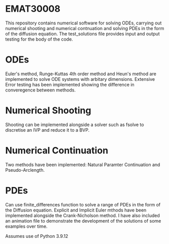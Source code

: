 # EMAT30008

This repository contains numerical software for solving ODEs, carrying out numerical shooting and numerical contnuation and solving PDEs in the form of the diffusion equation. The test_solutions file provides input and output testing for the body of the code.

# ODEs
Euler's method, Runge-Kuttas 4th order method and Heun's method are implemented to solve ODE systems with arbitary dimensions.
Extensive Error testing has been implemented showing the difference in converegence between methods.

# Numerical Shooting
Shooting can be implemented alongside a solver such as fsolve to discretise an IVP and reduce it to a BVP.

# Numerical Continuation
Two methods have been implemented: Natural Paramter Continuation and Pseudo-Arclength.

# PDEs
Can use finite_differences function to solve a range of PDEs in the form of the Diffusion equation. Explicit and Implicit Euler mthods have been implemented alongside the Crank-Nicholson method. I have also included an animation file to demonstrate the development of the solutions of some examples over time.



Assumes use of Python 3.9.12
